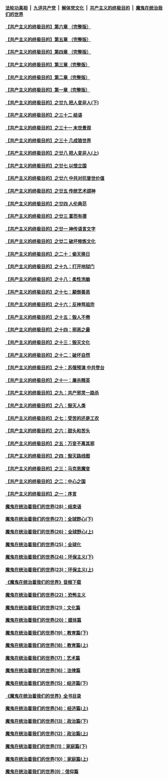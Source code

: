 ####  [法轮功真相](../../../../basic/blob/master/README.md?t=04191901) &nbsp;|&nbsp; [九评共产党](../../../../9ping.md/blob/master/README.md?t=04191901) &nbsp;|&nbsp; [解体党文化](../../../../jtdwh.md/blob/master/README.md?t=04191901)  &nbsp;|&nbsp; [共产主义的终极目的](../../../../gczydzjmd.md/blob/master/README.md?t=04191901) &nbsp;|&nbsp; [魔鬼在统治我们的世界](../../../../mgztzwmdsj.md/blob/master/README.md?t=04191901) 

#### [【共产主义的终极目的】第六章 （完整版）](../pages/nsc422/n11428913.md?t=04191901) 

#### [【共产主义的终极目的】第五章 （完整版）](../pages/nsc422/n11428912.md?t=04191901) 

#### [【共产主义的终极目的】第四章 （完整版）](../pages/nsc422/n11428907.md?t=04191901) 

#### [【共产主义的终极目的】第三章（完整版）](../pages/nsc422/n11428848.md?t=04191901) 

#### [【共产主义的终极目的】第二章（完整版）](../pages/nsc422/n11428831.md?t=04191901) 

#### [【共产主义的终极目的】第一章（完整版）](../pages/nsc422/n11417651.md?t=04191901) 

#### [【共产主义的终极目的】之廿九 把人变非人(下)](../pages/nsc422/n11344140.md?t=04191901) 

#### [【共产主义的终极目的】之三十二 结语](../pages/nsc422/n11360535.md?t=04191901) 

#### [【共产主义的终极目的】之三十一 末世景观](../pages/nsc422/n11351129.md?t=04191901) 

#### [【共产主义的终极目的】之三十 几成狼世界](../pages/nsc422/n11348280.md?t=04191901) 

#### [【共产主义的终极目的】之廿八 把人变非人(上)](../pages/nsc422/n11340492.md?t=04191901) 

#### [【共产主义的终极目的】之廿七 以恨立国](../pages/nsc422/n11336944.md?t=04191901) 

#### [【共产主义的终极目的】之廿六 中共对抗普世价值](../pages/nsc422/n11324785.md?t=04191901) 

#### [【共产主义的终极目的】之廿五 传统艺术颂神](../pages/nsc422/n11296396.md?t=04191901) 

#### [【共产主义的终极目的】之廿四 人伦典范](../pages/nsc422/n11296397.md?t=04191901) 

#### [【共产主义的终极目的】之廿三 富而有德](../pages/nsc422/n11283598.md?t=04191901) 

#### [【共产主义的终极目的】之廿一 神传语言文字](../pages/nsc422/n11263265.md?t=04191901) 

#### [【共产主义的终极目的】之廿二 破坏修炼文化](../pages/nsc422/n11245728.md?t=04191901) 

#### [【共产主义的终极目的】之二十：偷天换日](../pages/nsc422/n11238846.md?t=04191901) 

#### [【共产主义的终极目的】之十九：打开地狱门](../pages/nsc422/n11206376.md?t=04191901) 

#### [【共产主义的终极目的】之十八：柔性洗脑](../pages/nsc422/n11199994.md?t=04191901) 

#### [【共产主义的终极目的】之十七：颠倒善恶](../pages/nsc422/n11179782.md?t=04191901) 

#### [【共产主义的终极目的】之十六：反神骂祖宗](../pages/nsc422/n11166798.md?t=04191901) 

#### [【共产主义的终极目的】之十五：毁人不倦](../pages/nsc422/n11166792.md?t=04191901) 

#### [【共产主义的终极目的】之十四：邪恶之最](../pages/nsc422/n11150249.md?t=04191901) 

#### [【共产主义的终极目的】之十三：毁灭文化](../pages/nsc422/n11135227.md?t=04191901) 

#### [【共产主义的终极目的】之十二：破坏自然](../pages/nsc422/n11135214.md?t=04191901) 

#### [【共产主义的终极目的】之十：苏俄预演 中共登台](../pages/nsc422/n11118424.md?t=04191901) 

#### [【共产主义的终极目的】之十一：屠杀精英](../pages/nsc422/n11118442.md?t=04191901) 

#### [【共产主义的终极目的】之九：共产邪灵一路杀](../pages/nsc422/n11114139.md?t=04191901) 

#### [【共产主义的终极目的】之八：毁灭人类](../pages/nsc422/n11108503.md?t=04191901) 

#### [【共产主义的终极目的】之七：受苦的还是工农](../pages/nsc422/n11101809.md?t=04191901) 

#### [【共产主义的终极目的】之六：甜头和苦头](../pages/nsc422/n11096971.md?t=04191901) 

#### [【共产主义的终极目的】之五：万变不离其邪](../pages/nsc422/n11091285.md?t=04191901) 

#### [【共产主义的终极目的】之四：毁灭路线图](../pages/nsc422/n11086284.md?t=04191901) 

#### [【共产主义的终极目的】之三：马克思魔变](../pages/nsc422/n11061941.md?t=04191901) 

#### [【共产主义的终极目的】之二：中心之国](../pages/nsc422/n11047728.md?t=04191901) 

#### [【共产主义的终极目的】之一：序言](../pages/nsc422/n11086077.md?t=04191901) 

#### [魔鬼在统治着我们的世界(28)：结束语](../pages/nsc422/n10936246.md?t=04191901) 

#### [魔鬼在统治着我们的世界(27)：全球野心(下)](../pages/nsc422/n10928319.md?t=04191901) 

#### [魔鬼在统治着我们的世界(26)：全球野心(上)](../pages/nsc422/n10900318.md?t=04191901) 

#### [魔鬼在统治着我们的世界(25)：全球化](../pages/nsc422/n10788205.md?t=04191901) 

#### [魔鬼在统治着我们的世界(24)：环保主义(下)](../pages/nsc422/n10695307.md?t=04191901) 

#### [魔鬼在统治着我们的世界(23)：环保主义(上)](../pages/nsc422/n10688613.md?t=04191901) 

#### [《魔鬼在统治着我们的世界》音频下载](../pages/nsc422/n10635553.md?t=04191901) 

#### [魔鬼在统治着我们的世界(22)：恐怖主义](../pages/nsc422/n10614727.md?t=04191901) 

#### [魔鬼在统治着我们的世界(21)：文化篇](../pages/nsc422/n10597706.md?t=04191901) 

#### [魔鬼在统治着我们的世界(20)：媒体篇](../pages/nsc422/n10586579.md?t=04191901) 

#### [魔鬼在统治着我们的世界(19)：教育篇(下)](../pages/nsc422/n10564808.md?t=04191901) 

#### [魔鬼在统治着我们的世界(18)：教育篇(上)](../pages/nsc422/n10526970.md?t=04191901) 

#### [魔鬼在统治着我们的世界(17)：艺术篇](../pages/nsc422/n10499093.md?t=04191901) 

#### [魔鬼在统治着我们的世界(16)：法律篇](../pages/nsc422/n10485969.md?t=04191901) 

#### [魔鬼在统治着我们的世界(15)：经济篇(下)](../pages/nsc422/n10469975.md?t=04191901) 

#### [《魔鬼在统治着我们的世界》全书目录](../pages/nsc422/n10464261.md?t=04191901) 

#### [魔鬼在统治着我们的世界(14)：经济篇(上)](../pages/nsc422/n10457370.md?t=04191901) 

#### [魔鬼在统治着我们的世界(13)：政治篇(下)](../pages/nsc422/n10448270.md?t=04191901) 

#### [魔鬼在统治着我们的世界(12)：政治篇(上)](../pages/nsc422/n10444576.md?t=04191901) 

#### [魔鬼在统治着我们的世界(11)：家庭篇(下)](../pages/nsc422/n10440961.md?t=04191901) 

#### [魔鬼在统治着我们的世界(10)：家庭篇(上)](../pages/nsc422/n10435448.md?t=04191901) 

#### [魔鬼在统治着我们的世界(9)：信仰篇](../pages/nsc422/n10432159.md?t=04191901) 

